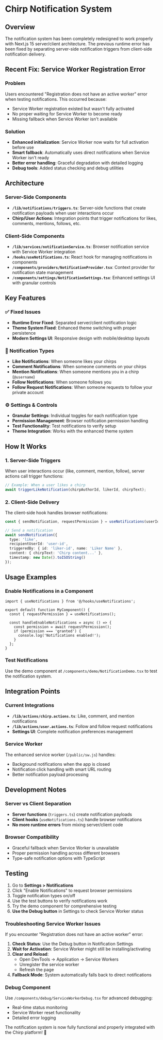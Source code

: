 # Chirp Notification System

## Overview

The notification system has been completely redesigned to work properly with Next.js 15 server/client architecture. The previous runtime error has been fixed by separating server-side notification triggers from client-side notification delivery.

## Recent Fix: Service Worker Registration Error

### Problem
Users encountered "Registration does not have an active worker" error when testing notifications. This occurred because:
- Service Worker registration existed but wasn't fully activated
- No proper waiting for Service Worker to become ready
- Missing fallback when Service Worker isn't available

### Solution
- **Enhanced initialization**: Service Worker now waits for full activation before use
- **Smart fallback**: Automatically uses direct notifications when Service Worker isn't ready
- **Better error handling**: Graceful degradation with detailed logging
- **Debug tools**: Added status checking and debug utilities

## Architecture

### Server-Side Components
- **`/lib/notifications/triggers.ts`**: Server-side functions that create notification payloads when user interactions occur
- **Chirp/User Actions**: Integration points that trigger notifications for likes, comments, mentions, follows, etc.

### Client-Side Components
- **`/lib/services/notificationService.ts`**: Browser notification service with Service Worker integration
- **`/hooks/useNotifications.ts`**: React hook for managing notifications in components
- **`/components/providers/NotificationProvider.tsx`**: Context provider for notification state management
- **`/components/settings/NotificationSettings.tsx`**: Enhanced settings UI with granular controls

## Key Features

### ✅ **Fixed Issues**
- **Runtime Error Fixed**: Separated server/client notification logic
- **Theme System Fixed**: Enhanced theme switching with proper persistence
- **Modern Settings UI**: Responsive design with mobile/desktop layouts

### 🔔 **Notification Types**
- **Like Notifications**: When someone likes your chirps
- **Comment Notifications**: When someone comments on your chirps
- **Mention Notifications**: When someone mentions you in a chirp (`@username`)
- **Follow Notifications**: When someone follows you
- **Follow Request Notifications**: When someone requests to follow your private account

### ⚙️ **Settings & Controls**
- **Granular Settings**: Individual toggles for each notification type
- **Permission Management**: Browser notification permission handling
- **Test Functionality**: Test notifications to verify setup
- **Theme Integration**: Works with the enhanced theme system

## How It Works

### 1. Server-Side Triggers
When user interactions occur (like, comment, mention, follow), server actions call trigger functions:

```typescript
// Example: When a user likes a chirp
await triggerLikeNotification(chirpAuthorId, likerId, chirpText);
```

### 2. Client-Side Delivery
The client-side hook handles browser notifications:

```typescript
const { sendNotification, requestPermission } = useNotifications(userId);

// Send a notification
await sendNotification({
  type: 'like',
  recipientUserId: 'user-id',
  triggeredBy: { id: 'liker-id', name: 'Liker Name' },
  content: { chirpText: 'Chirp content...' },
  timestamp: new Date().toISOString()
});
```

## Usage Examples

### Enable Notifications in a Component
```tsx
import { useNotifications } from '@/hooks/useNotifications';

export default function MyComponent() {
  const { requestPermission } = useNotifications();
  
  const handleEnableNotifications = async () => {
    const permission = await requestPermission();
    if (permission === 'granted') {
      console.log('Notifications enabled!');
    }
  };
}
```

### Test Notifications
Use the demo component at `/components/demo/NotificationDemo.tsx` to test the notification system.

## Integration Points

### Current Integrations
- **`/lib/actions/chirp.actions.ts`**: Like, comment, and mention notifications
- **`/lib/actions/user.actions.ts`**: Follow and follow request notifications
- **Settings UI**: Complete notification preferences management

### Service Worker
The enhanced service worker (`/public/sw.js`) handles:
- Background notifications when the app is closed
- Notification click handling with smart URL routing
- Better notification payload processing

## Development Notes

### Server vs Client Separation
- **Server functions** (`triggers.ts`) create notification payloads
- **Client hooks** (`useNotifications.ts`) handle browser notifications
- **No more runtime errors** from mixing server/client code

### Browser Compatibility
- Graceful fallback when Service Worker is unavailable
- Proper permission handling across different browsers
- Type-safe notification options with TypeScript

## Testing

1. Go to **Settings > Notifications** 
2. Click "Enable Notifications" to request browser permissions
3. Toggle notification types on/off
4. Use the test buttons to verify notifications work
5. Try the demo component for comprehensive testing
6. **Use the Debug button** in Settings to check Service Worker status

### Troubleshooting Service Worker Issues

If you encounter "Registration does not have an active worker" error:

1. **Check Status**: Use the Debug button in Notification Settings
2. **Wait for Activation**: Service Worker might still be installing/activating
3. **Clear and Reload**: 
   - Open DevTools → Application → Service Workers
   - Unregister the service worker
   - Refresh the page
4. **Fallback Mode**: System automatically falls back to direct notifications

### Debug Component
Use `/components/debug/ServiceWorkerDebug.tsx` for advanced debugging:
- Real-time status monitoring
- Service Worker reset functionality
- Detailed error logging

The notification system is now fully functional and properly integrated with the Chirp platform! 🎉